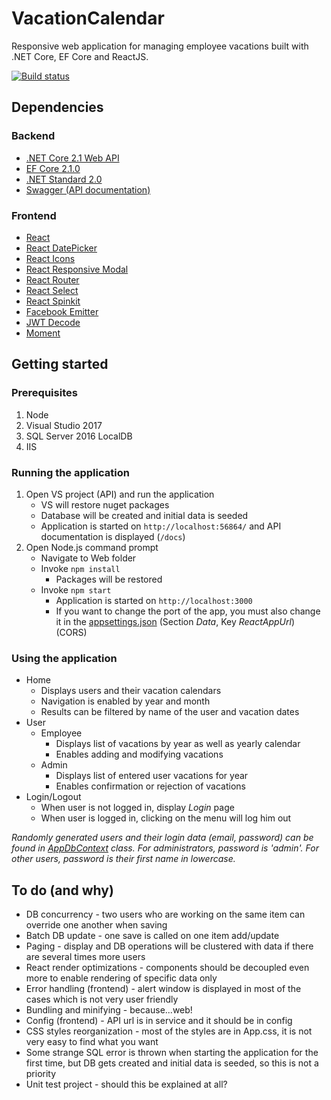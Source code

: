 # VacationCalendar
Responsive web application for managing employee vacations built with .NET Core, EF Core and ReactJS.

[![Build status](https://ci.appveyor.com/api/projects/status/7ji426tpu5lohp5h?svg=true)](https://ci.appveyor.com/project/zagorec92/vacationcalendar)


## Dependencies

### Backend

* [.NET Core 2.1 Web API](https://www.microsoft.com/net/)
* [EF Core 2.1.0](https://github.com/aspnet/EntityFrameworkCore)
* [.NET Standard 2.0](https://docs.microsoft.com/en-us/dotnet/standard/net-standard)
* [Swagger (API documentation)](https://swagger.io/swagger-ui/)

### Frontend

* [React](https://reactjs.org)
* [React DatePicker](https://reactdatepicker.com)
* [React Icons](http://gorangajic.github.io/react-icons/)
* [React Responsive Modal](https://react-responsive-modal.leopradel.com)
* [React Router](https://www.npmjs.com/package/react-router)
* [React Select](http://jedwatson.github.io/react-select/)
* [React Spinkit](http://kyleamathews.github.io/react-spinkit/)
* [Facebook Emitter](https://github.com/facebook/emitter)
* [JWT Decode](https://github.com/auth0/jwt-decode)
* [Moment](https://momentjs.com)

## Getting started

### Prerequisites
1. Node
2. Visual Studio 2017
3. SQL Server 2016 LocalDB
4. IIS

### Running the application
1. Open VS project (API) and run the application
	* VS will restore nuget packages
	* Database will be created and initial data is seeded
	* Application is started on `http://localhost:56864/` and API documentation is displayed (`/docs`)
2. Open Node.js command prompt
	* Navigate to Web folder
	* Invoke `npm install`
		* Packages will be restored
	* Invoke `npm start`
		* Application is started on `http://localhost:3000`
		* If you want to change the port of the app, you must also change it in the [appsettings.json](API/App.WebApi/appsettings.json) (Section *Data*, Key *ReactAppUrl*) (CORS)
		
### Using the application
* Home
	* Displays users and their vacation calendars
	* Navigation is enabled by year and month
	* Results can be filtered by name of the user and vacation dates
* User
	* Employee
		* Displays list of vacations by year as well as yearly calendar
		* Enables adding and modifying vacations
	* Admin
		* Displays list of entered user vacations for year
		* Enables confirmation or rejection of vacations
* Login/Logout
  * When user is not logged in, display *Login* page
  * When user is logged in, clicking on the menu will log him out
  
 *Randomly generated users and their login data (email, password) can be found in [AppDbContext](API/App.DAL/AppDbContext.cs) class.*
 *For administrators, password is 'admin'. For other users, password is their first name in lowercase.*
  
 ## To do (and why)
 * DB concurrency - two users who are working on the same item can override one another when saving
 * Batch DB update - one save is called on one item add/update 
 * Paging - display and DB operations will be clustered with data if there are several times more users 
 * React render optimizations - components should be decoupled even more to enable rendering of specific data only
 * Error handling (frontend) - alert window is displayed in most of the cases which is not very user friendly
 * Bundling and minifying - because...web!
 * Config (frontend) - API url is in service and it should be in config
 * CSS styles reorganization - most of the styles are in App.css, it is not very easy to find what you want
 * Some strange SQL error is thrown when starting the application for the first time, but DB gets created and initial data is seeded, so this is not a priority
 * Unit test project - should this be explained at all?
